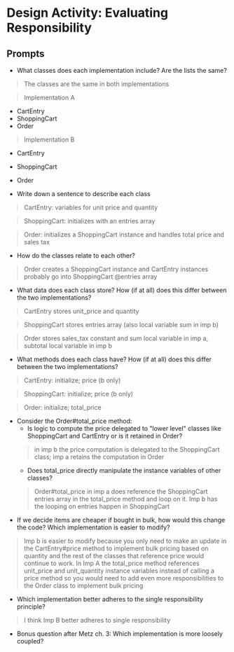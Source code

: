 # Design Activity: Evaluating Responsibility

## Prompts
* What classes does each implementation include? Are the lists the same?
>The classes are the same in both implementations

  > Implementation A
  * CartEntry
  * ShoppingCart
  * Order

  > Implementation B
  * CartEntry
  * ShoppingCart
  * Order

* Write down a sentence to describe each class
> CartEntry: variables for unit price and quantity

  >ShoppingCart: initializes with an entries array

  >Order: initializes a ShoppingCart instance and handles total price and sales tax
* How do the classes relate to each other?
> Order creates a ShoppingCart instance and CartEntry instances probably go into ShoppingCart @entries array
* What data does each class store? How (if at all) does this differ between the two implementations?
> CartEntry stores unit_price and quantity

 > ShoppingCart stores entries array (also local variable sum in imp b)

 > Order stores sales_tax constant and sum local variable in imp a, subtotal local variable in imp b

* What methods does each class have? How (if at all) does this differ between the two implementations?
> CartEntry: initialize; price (b only)

 > ShoppingCart: initialize; price (b only)

 > Order: initialize; total_price

* Consider the Order#total_price method:
  * Is logic to compute the price delegated to "lower level" classes like ShoppingCart and CartEntry or is it retained in Order?
  > in imp b the price computation is delegated to the ShoppingCart class; imp a retains the computation in Order
  * Does total_price directly manipulate the instance variables of other classes?
  > Order#total_price in imp a does reference the ShoppingCart entries array in the total_price method and loop on it. Imp b has the looping on entries happen in ShoppingCart
* If we decide items are cheaper if bought in bulk, how would this change the code? Which implementation is easier to modify?
> Imp b is easier to modify because you only need to make an update in the CartEntry#price method to implement bulk pricing based on quantity and the rest of the classes that reference price would continue to work. In Imp A the total_price method references unit_price and unit_quantity instance variables instead of calling a price method so you would need to add even more responsibilities to the Order class to implement bulk pricing
* Which implementation better adheres to the single responsibility principle?
> I think Imp B better adheres to single responsibility
* Bonus question after Metz ch. 3: Which implementation is more loosely coupled?
